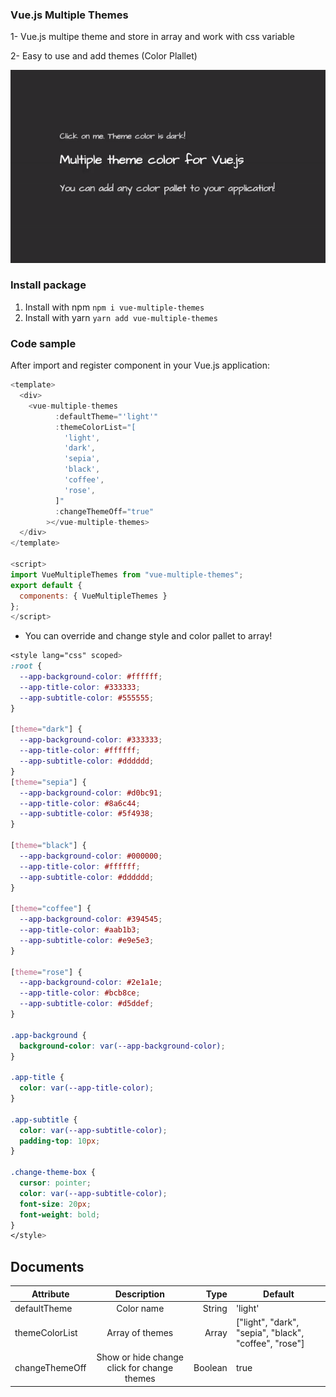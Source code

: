 ### Vue.js Multiple Themes

1- Vue.js multipe theme and store in array and work with css variable

2- Easy to use and add themes (Color Plallet)

![vue-multiple-themes](vue-multiple-themes.gif)

### Install package

1. Install with npm `npm i vue-multiple-themes`
2. Install with yarn `yarn add vue-multiple-themes`

### Code sample

After import and register component in your Vue.js application:

```javascript
<template>
  <div>
    <vue-multiple-themes
          :defaultTheme="'light'"
          :themeColorList="[
            'light',
            'dark',
            'sepia',
            'black',
            'coffee',
            'rose',
          ]"
          :changeThemeOff="true"
        ></vue-multiple-themes>
  </div>
</template>

<script>
import VueMultipleThemes from "vue-multiple-themes";
export default {
  components: { VueMultipleThemes }
};
</script>

```

- You can override and change style and color pallet to array!

```css
<style lang="css" scoped>
:root {
  --app-background-color: #ffffff;
  --app-title-color: #333333;
  --app-subtitle-color: #555555;
}

[theme="dark"] {
  --app-background-color: #333333;
  --app-title-color: #ffffff;
  --app-subtitle-color: #dddddd;
}
[theme="sepia"] {
  --app-background-color: #d0bc91;
  --app-title-color: #8a6c44;
  --app-subtitle-color: #5f4938;
}

[theme="black"] {
  --app-background-color: #000000;
  --app-title-color: #ffffff;
  --app-subtitle-color: #dddddd;
}

[theme="coffee"] {
  --app-background-color: #394545;
  --app-title-color: #aab1b3;
  --app-subtitle-color: #e9e5e3;
}

[theme="rose"] {
  --app-background-color: #2e1a1e;
  --app-title-color: #bcb8ce;
  --app-subtitle-color: #d5ddef;
}

.app-background {
  background-color: var(--app-background-color);
}

.app-title {
  color: var(--app-title-color);
}

.app-subtitle {
  color: var(--app-subtitle-color);
  padding-top: 10px;
}

.change-theme-box {
  cursor: pointer;
  color: var(--app-subtitle-color);
  font-size: 20px;
  font-weight: bold;
}
</style>
```

## Documents

| Attribute      |                 Description                 |    Type | Default                                               |
| -------------- | :-----------------------------------------: | ------: | ----------------------------------------------------- |
| defaultTheme   |                 Color name                  |  String | 'light'                                               |
| themeColorList |               Array of themes               |   Array | ["light", "dark", "sepia", "black", "coffee", "rose"] |
| changeThemeOff | Show or hide change click for change themes | Boolean | true                                                  |
